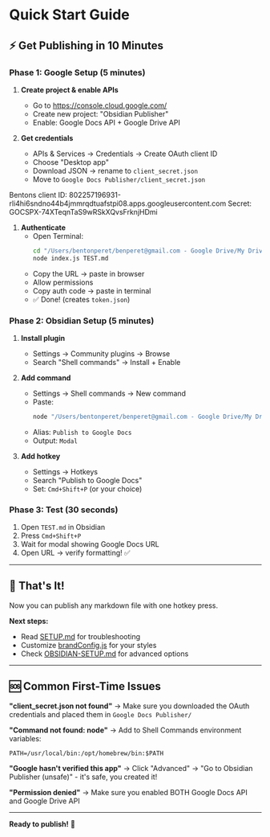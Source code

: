 # Quick Start Guide

## ⚡ Get Publishing in 10 Minutes

### Phase 1: Google Setup (5 minutes)

1. **Create project & enable APIs**
   - Go to https://console.cloud.google.com/
   - Create new project: "Obsidian Publisher"
   - Enable: Google Docs API + Google Drive API

1. **Get credentials**
   - APIs & Services → Credentials → Create OAuth client ID
   - Choose "Desktop app"
   - Download JSON → rename to `client_secret.json`
   - Move to `Google Docs Publisher/client_secret.json`

Bentons client ID: 802257196931-rli4hi6sndno44b4jmmrqdtuafstpi08.apps.googleusercontent.com
Secret: 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

1. **Authenticate**
   - Open Terminal:
     ```bash
     cd "/Users/bentonperet/benperet@gmail.com - Google Drive/My Drive/P3R3T/PGCIS/Saga Obsidian/Saga1/Google Docs Publisher"
     node index.js TEST.md
     ```
   - Copy the URL → paste in browser
   - Allow permissions
   - Copy auth code → paste in terminal
   - ✅ Done! (creates `token.json`)

### Phase 2: Obsidian Setup (5 minutes)

1. **Install plugin**
   - Settings → Community plugins → Browse
   - Search "Shell commands" → Install + Enable

2. **Add command**
   - Settings → Shell commands → New command
   - Paste:
     ```bash
     node "/Users/bentonperet/benperet@gmail.com - Google Drive/My Drive/P3R3T/PGCIS/Saga Obsidian/Saga1/Google Docs Publisher/index.js" "{{file_path:absolute}}"
     ```
   - Alias: `Publish to Google Docs`
   - Output: `Modal`

3. **Add hotkey**
   - Settings → Hotkeys
   - Search "Publish to Google Docs"
   - Set: `Cmd+Shift+P` (or your choice)

### Phase 3: Test (30 seconds)

1. Open `TEST.md` in Obsidian
2. Press `Cmd+Shift+P`
3. Wait for modal showing Google Docs URL
4. Open URL → verify formatting! ✅

---

## 🎯 That's It!

Now you can publish any markdown file with one hotkey press.

**Next steps:**
- Read [SETUP.md](SETUP.md) for troubleshooting
- Customize [brandConfig.js](brandConfig.js) for your styles
- Check [OBSIDIAN-SETUP.md](OBSIDIAN-SETUP.md) for advanced options

---

## 🆘 Common First-Time Issues

**"client_secret.json not found"**
→ Make sure you downloaded the OAuth credentials and placed them in `Google Docs Publisher/`

**"Command not found: node"**
→ Add to Shell Commands environment variables:
```
PATH=/usr/local/bin:/opt/homebrew/bin:$PATH
```

**"Google hasn't verified this app"**
→ Click "Advanced" → "Go to Obsidian Publisher (unsafe)" - it's safe, you created it!

**"Permission denied"**
→ Make sure you enabled BOTH Google Docs API and Google Drive API

---

**Ready to publish!** 🚀
